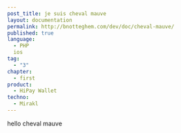 ```yaml
---
post_title: je suis cheval mauve
layout: documentation
permalink: http://bnotteghem.com/dev/doc/cheval-mauve/
published: true
language:
  - PHP
  ios
tag:
  - "3"
chapter:
  - first
product:
  - HiPay Wallet
techno:
  - Mirakl
---
```


hello cheval mauve
